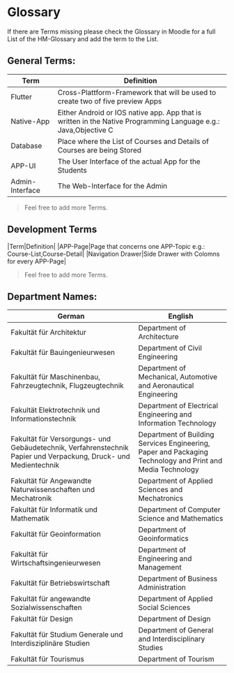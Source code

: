Glossary
========

If there are Terms missing please check the Glossary in Moodle for a full List of the HM-Glossary and add the term to the List.

## General Terms:

|               Term                |               Definition                |
|-----------------------------------|-----------------------------------------|
|Flutter|Cross-Plattform-Framework that will be used to create two of five preview Apps|
|Native-App|Either Android or IOS native app. App that is written in the Native Programming Language e.g.: Java,Objective C|
|Database|Place where the List of Courses and Details of Courses are being Stored|
|APP-UI|The User Interface of the actual App for the Students|
|Admin-Interface| The Web-Interface for the Admin|

> Feel free to add more Terms.


## Development Terms

|Term|Definition|
|APP-Page|Page that concerns one APP-Topic e.g.: Course-List,Course-Detail|
|Navigation Drawer|Side Drawer with Colomns for every APP-Page|

> Feel free to add more Terms.

## Department Names:

|               German              |                   English               |
|-----------------------------------|-----------------------------------------|
|Fakultät für Architektur|Department of Architecture|
|Fakultät für Bauingenieurwesen|Department of Civil Engineering|
|Fakultät für Maschinenbau, Fahrzeugtechnik, Flugzeugtechnik|Department of Mechanical, Automotive and Aeronautical Engineering|
|Fakultät Elektrotechnik und Informationstechnik|Department of Electrical Engineering and Information Technology|
|Fakultät für Versorgungs- und Gebäudetechnik, Verfahrenstechnik Papier und Verpackung, Druck- und Medientechnik|Department of Building Services Engineering, Paper and Packaging Technology and Print and Media Technology|
|Fakultät für Angewandte Naturwissenschaften und Mechatronik|Department of Applied Sciences and Mechatronics|
|Fakultät für Informatik und Mathematik|Department of Computer Science and Mathematics|
|Fakultät für Geoinformation|Department of Geoinformatics|
|Fakultät für Wirtschaftsingenieurwesen|Department of Engineering and Management|
|Fakultät für Betriebswirtschaft|Department of Business Administration|
|Fakultät für angewandte Sozialwissenschaften|Department of Applied Social Sciences|
|Fakultät für Design|Department of Design|
|Fakultät für Studium Generale und Interdisziplinäre Studien|Department of General and Interdisciplinary Studies|
|Fakultät für Tourismus|Department of Tourism|




